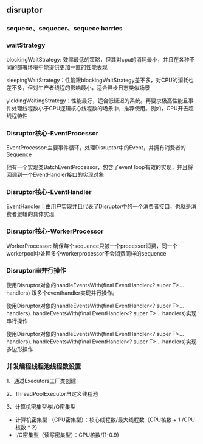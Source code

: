 ## disruptor



### sequece、sequecer、sequece barries



### waitStrategy

blockingWaitStrategy: 效率最低的策略，但其对cpu的消耗最小，并且在各种不同的部署环境中能提供更加一直的性能表现

sleepingWaitStrategy：性能跟blockingWaitStrategy差不多，对CPU的消耗也差不多，但对生产者线程的影响最小，适合异步日志类似场景

yieldingWaitingStrategy：性能最好，适合低延迟的系统。再要求极高性能且事件处理线程数小于CPU逻辑核心线程数的场景中，推荐使用。例如，CPU开去超线程特性



### Disruptor核心-EventProcessor

EventProcessor:主要事件循环，处理Disruptor中的Event，并拥有消费者的Sequence

他有一个实现类BatchEventProcessor，包含了event loop有效的实现，并且将回调到一个EventHandler接口的实现对象

### Disruptor核心-EventHandler

EventHandler：由用户实现并且代表了Disruptor中的一个消费者接口，也就是消费者逻辑的具体实现

### Disruptor核心-WorkerProcessor

WorkerProcessor: 确保每个sequence只被一个processor消费，同一个workerpool中处理多个workerprocessor不会消费同样的sequence



### Disruptor串并行操作

使用Disruptor对象的handleEventsWith(final EventHandler<? super T>... handlers) 跟多个eventhandler实现并行操作。

使用Disruptor对象的handleEventsWith(final EventHandler<? super T>... handlers). handleEventsWith(final EventHandler<? super T>... handlers)实现串行操作



使用Disruptor对象的handleEventsWith(final EventHandler<? super T>... handlers). handleEventsWith(final EventHandler<? super T>... handlers)实现多边形操作







### 并发编程线程池线程数设置

1、通过Executors工厂类创建

2、ThreadPoolExecutor自定义线程池

3、计算机密集型与I/O密集型

- 计算机密集型 （CPU密集型）：核心线程数/最大线程数（CPU核数 + 1  /CPU核数 * 2）
- I/O密集型（读写密集型）：CPU核数/(1-0.9)

